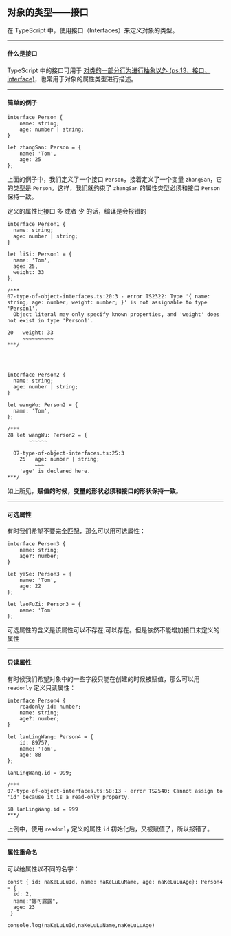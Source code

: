 ## 对象的类型——接口

在 TypeScript 中，使用接口（Interfaces）来定义对象的类型。

---

#### 什么是接口


TypeScript 中的接口可用于 [对类的一部分行为进行抽象以外 (ps:13、接口、interface)](http://note.youdao.com/s/PrnIb3WB)，也常用于对象的属性类型进行描述。

---
#### 简单的例子
```
interface Person {
    name: string;
    age: number | string;
}

let zhangSan: Person = {
    name: 'Tom',
    age: 25
};
```
上面的例子中，我们定义了一个接口 ```Person```，接着定义了一个变量 ```zhangSan```，它的类型是 ```Person```。这样，我们就约束了 ```zhangSan``` 的属性类型必须和接口 ```Person``` 保持一致。


定义的属性比接口 多 或者 少 的话，编译是会报错的

```
interface Person1 {
  name: string;
  age: number | string;
}

let liSi: Person1 = {
  name: 'Tom',
  age: 25,
  weight: 33
};

/***
07-type-of-object-interfaces.ts:20:3 - error TS2322: Type '{ name: string; age: number; weight: number; }' is not assignable to type 'Person1'.
  Object literal may only specify known properties, and 'weight' does not exist in type 'Person1'.

20   weight: 33
     ~~~~~~~~~~
***/




interface Person2 {
  name: string;
  age: number | string;
}

let wangWu: Person2 = {
  name: 'Tom',
};

/***
28 let wangWu: Person2 = {
       ~~~~~~

  07-type-of-object-interfaces.ts:25:3
    25   age: number | string;
         ~~~
    'age' is declared here.
***/
```
如上所见，**赋值的时候，变量的形状必须和接口的形状保持一致**。

---

#### 可选属性

有时我们希望不要完全匹配，那么可以用可选属性：

```
interface Person3 {
    name: string;
    age?: number;
}

let yaSe: Person3 = {
    name: 'Tom',
    age: 22
};

let laoFuZi: Person3 = {
    name: 'Tom'
};
```
可选属性的含义是该属性可以不存在,可以存在。但是依然不能增加接口未定义的属性

---

#### 只读属性

有时候我们希望对象中的一些字段只能在创建的时候被赋值，那么可以用 ```readonly``` 定义只读属性：
```
interface Person4 {
    readonly id: number;
    name: string;
    age?: number;
}

let lanLingWang: Person4 = {
    id: 89757,
    name: 'Tom',
    age: 88
};

lanLingWang.id = 999;

/***
07-type-of-object-interfaces.ts:58:13 - error TS2540: Cannot assign to 'id' because it is a read-only property.

58 lanLingWang.id = 999
***/
```
上例中，使用 ```readonly``` 定义的属性 ```id``` 初始化后，又被赋值了，所以报错了。

---
#### 属性重命名
可以给属性以不同的名字：

```
const { id: naKeLuLuId, name: naKeLuLuName, age: naKeLuLuAge}: Person4 = {
  id: 2,
  name:"娜可露露",
  age: 23
 }

console.log(naKeLuLuId,naKeLuLuName,naKeLuLuAge)
```
